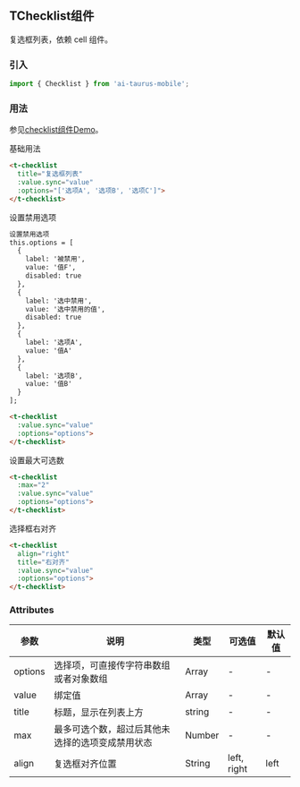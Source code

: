 ## TChecklist组件

复选框列表，依赖 cell 组件。

### 引入

```js
import { Checklist } from 'ai-taurus-mobile';
```

### 用法

参见[checklist组件Demo][checklist-demo]。

基础用法

```html
<t-checklist
  title="复选框列表"
  :value.sync="value"
  :options="['选项A', '选项B', '选项C']">
</t-checklist>
```

设置禁用选项

```html
设置禁用选项
this.options = [
  {
    label: '被禁用',
    value: '值F',
    disabled: true
  },
  {
    label: '选中禁用',
    value: '选中禁用的值',
    disabled: true
  },
  {
    label: '选项A',
    value: '值A'
  },
  {
    label: '选项B',
    value: '值B'
  }
];
```

```html
<t-checklist
  :value.sync="value"
  :options="options">
</t-checklist>
```

设置最大可选数

```html
<t-checklist
  :max="2"
  :value.sync="value"
  :options="options">
</t-checklist>
```

选择框右对齐

```html
<t-checklist
  align="right"
  title="右对齐"
  :value.sync="value"
  :options="options">
</t-checklist>
```

### Attributes

| 参数 | 说明 | 类型 | 可选值 | 默认值 |
| ---- | ---- | ---- | ---- | ---- |
| options | 	选择项，可直接传字符串数组或者对象数组	 | Array | - | - |
| value | 绑定值	 | Array | - | - |
| title | 标题，显示在列表上方	 | string | - | - |
| max | 最多可选个数，超过后其他未选择的选项变成禁用状态	 | Number | - | - |
| align | 复选框对齐位置	 | String | left, right | left |


[checklist-demo]: /static/mobile-demo/examples/index.html#/checklist
